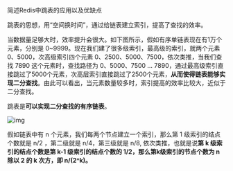 简述Redis中跳表的应用以及优缺点

跳表的思想，用“空间换时间”，通过给链表建立索引，提高了查找的效率。

当数据量足够大时，效率提升会很大。如下图所示，假如有序单链表现在有1万个元素，分别是 0~9999。现在我们建了很多级索引，最高级的索引，就两个元素 0、5000，次高级索引四个元素 0、2500、5000、7500，依次类推，当我们查找 7890 这个元素时，查找路径为 0、5000、7500 ... 7890，通过最高级索引直接跳过了5000个元素，次高层索引直接跳过了2500个元素，**从而使得链表能够实现二分查找**。由此可以看出，当元素数量较多时，索引提高的效率比较大，近似于二分查找。

跳表是**可以实现二分查找的有序链表**。

![img](https://upload-images.jianshu.io/upload_images/19063731-5ec10e6ae2c32587.jpeg?imageMogr2/auto-orient/strip|imageView2/2/w/1142/format/webp)

假如链表中有 n 个元素，我们每两个节点建立一个索引，那么第 1 级索引的结点个数就是 n/2 ，第二级就是 n/4，第三级就是 n/8, 依次类推，也就是说**第 k 级索引的结点个数是第 k-1 级索引的结点个数的 1/2，那么第k级索引的节点个数为 n 除以 2 的 k 次方，即 n/(2^k)。**